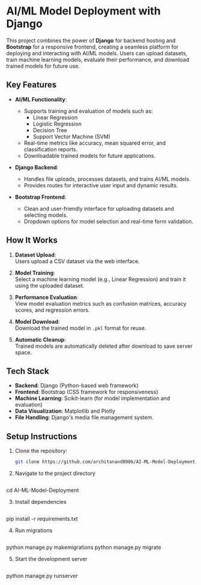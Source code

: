 # AI/ML Model Deployment with Django  

This project combines the power of **Django** for backend hosting and **Bootstrap** for a responsive frontend, creating a seamless platform for deploying and interacting with AI/ML models. Users can upload datasets, train machine learning models, evaluate their performance, and download trained models for future use.

## **Key Features**
- **AI/ML Functionality**:  
  - Supports training and evaluation of models such as:
    - Linear Regression
    - Logistic Regression
    - Decision Tree
    - Support Vector Machine (SVM)
  - Real-time metrics like accuracy, mean squared error, and classification reports.
  - Downloadable trained models for future applications.
  
- **Django Backend**:  
  - Handles file uploads, processes datasets, and trains AI/ML models.
  - Provides routes for interactive user input and dynamic results.
  
- **Bootstrap Frontend**:  
  - Clean and user-friendly interface for uploading datasets and selecting models.
  - Dropdown options for model selection and real-time form validation.

## **How It Works**
1. **Dataset Upload**:  
   Users upload a CSV dataset via the web interface.
   
2. **Model Training**:  
   Select a machine learning model (e.g., Linear Regression) and train it using the uploaded dataset.
   
3. **Performance Evaluation**:  
   View model evaluation metrics such as confusion matrices, accuracy scores, and regression errors.

4. **Model Download**:  
   Download the trained model in `.pkl` format for reuse.

5. **Automatic Cleanup**:  
   Trained models are automatically deleted after download to save server space.

## **Tech Stack**
- **Backend**: Django (Python-based web framework)  
- **Frontend**: Bootstrap (CSS framework for responsiveness)  
- **Machine Learning**: Scikit-learn (for model implementation and evaluation)  
- **Data Visualization**: Matplotlib and Plotly  
- **File Handling**: Django's media file management system.

## **Setup Instructions**
1. Clone the repository:  
   ```bash
   git clone https://github.com/architanand8986/AI-ML-Model-Deployment.git
2. Navigate to the project directory
   ```bash
  cd AI-ML-Model-Deployment

3. Install dependencies
   ```bash
  pip install -r requirements.txt

4. Run migrations
   ```bash
  python manage.py makemigrations
  python manage.py migrate

5. Start the development server
   ```bash
  python manage.py runserver

